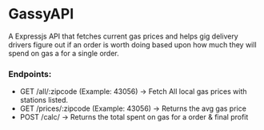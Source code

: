 # GassyAPI

A Expressjs API that fetches current gas prices and helps gig delivery drivers figure out if an order is worth doing based upon
how much they will spend on gas a for a single order.

### Endpoints:

-   GET /all/:zipcode (Example: 43056) -> Fetch All local gas prices with stations listed.
-   GET /prices/:zipcode (Example: 43056) -> Returns the avg gas price
-   POST /calc/ -> Returns the total spent on gas for a order & final profit

